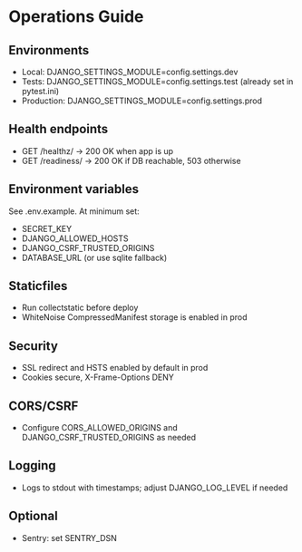 # Operations Guide

## Environments
- Local: DJANGO_SETTINGS_MODULE=config.settings.dev
- Tests: DJANGO_SETTINGS_MODULE=config.settings.test (already set in pytest.ini)
- Production: DJANGO_SETTINGS_MODULE=config.settings.prod

## Health endpoints
- GET /healthz/ → 200 OK when app is up
- GET /readiness/ → 200 OK if DB reachable, 503 otherwise

## Environment variables
See .env.example. At minimum set:
- SECRET_KEY
- DJANGO_ALLOWED_HOSTS
- DJANGO_CSRF_TRUSTED_ORIGINS
- DATABASE_URL (or use sqlite fallback)

## Staticfiles
- Run collectstatic before deploy
- WhiteNoise CompressedManifest storage is enabled in prod

## Security
- SSL redirect and HSTS enabled by default in prod
- Cookies secure, X-Frame-Options DENY

## CORS/CSRF
- Configure CORS_ALLOWED_ORIGINS and DJANGO_CSRF_TRUSTED_ORIGINS as needed

## Logging
- Logs to stdout with timestamps; adjust DJANGO_LOG_LEVEL if needed

## Optional
- Sentry: set SENTRY_DSN
